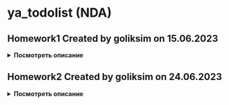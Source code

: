 # ya_todolist (NDA)

## **Homework1** Created by goliksim on 15.06.2023 

<details>
<summary><b>Посмотреть описание</b> </summary>

Привет! <br/>
Вообще хочу сказать, что я не очень опытен в разработке. Имеется всего 1 соло проектик.

- Проект построен на StateFul / StateLess виджетах с прокидыванием переменных, также поэкспериментировал с InheritedWidgets.
- Навигация самая элементарная (push, pop), но с прокидыванием результата работы редактора.
- Для аппбара использовал визжет SliverAppBar, сделал для него небольшую анимашку с прозрачностью.
- Ячейки с тасками построены через SliverList.
- Форматирование кода выполнил через Dart format.
- Оба экрана сверстаны.
- Новые таски добавляются.
- Таски удаляются обоими способами.
- Таски выполняются и скрываются, подсчет выполненных тасков рабочий.
- Таски редактируются.
- Важность ставиться, меняется и отображается.
- Дата дедлайна выбирается, отключается и отображается (уведомлений нет).
- Свайпы рабочие
- Реализовано сохранение в Shared-Preferences(Подобие persistance), а также пишу логи в локальное хранилище.
- Поработал над хранением темы приложения



| Темная тема                    | Редактор                               |Менюшка                                 |
| ------------------------------ | -------------------------------------- |--------------------------------------- |
| ![](screens/Screenshot_1686883224.png) | ![Alt text](screens/Screenshot_1686883283.png) | ![Alt text](screens/Screenshot_1686883582.png) |

###  Для справки
---

При подходе к проектированию пытался заложить зачатки чистой архитектуры Роберта Мартина (построение приложения в виде набора независимых слоёв).  
В качестве решения для управления состоянием приложения (State Managment) хотел выбрать BLOC, но пока до него не дошел. 

</details>

## **Homework2** Created by goliksim on 24.06.2023 
<details>
<summary><b>Посмотреть описание</b> </summary>

<br/>

**APK** -> https://drive.google.com/file/d/1Mki9lmu15i3C2CkzLjOkisNC1vTDFJ2D/view?usp=drive_link

**Список изменений:**
- Добавил ссылку на apk в README
- Предупреждений `flutter lints` не выдает.
- Постарался все отформатировать.
- Полностью переписан стейтменеджмент, теперь это `bloc`.
- В коде два блока с taskList'ом и окном редактирования. Bloc to bloc коммуникации через стримы нет, но друг с другом я их связал.
- Кое-как реализовал работу с бекэндом. На данный момент при запуске приложения смотриться revision версия локального хранилища и бекенда. Где выше версия, то и гружу. Все действия сохраняю автоматически и там, и там. 
- Персистентность уже была, но немного модифицировалась под связь с беком. Использую `shared_preferences`.
- Исправлены мелкие баги
- Добавлена `интернализация`.

| <pre>Английский язык 1</pre> | <pre>Английский язык 2</pre>  | <pre>Пруфы с бэкенда</pre>|
| ------------------| ------------------ |--------------------------------------------------- |
| ![Alt text](screens/Screenshot_1687582262.png) | ![Alt text](screens/Screenshot_1687582269.png) | ![Alt text](<screens/Снимок экрана 2023-06-24 083353.png>) |


</details>